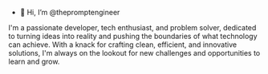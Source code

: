 - 👋 Hi, I’m @thepromptengineer

I'm a passionate developer, tech enthusiast, and problem solver, dedicated to turning ideas into reality and pushing the boundaries of what technology can achieve. With a knack for crafting clean, efficient, and innovative solutions, I'm always on the lookout for new challenges and opportunities to learn and grow.
